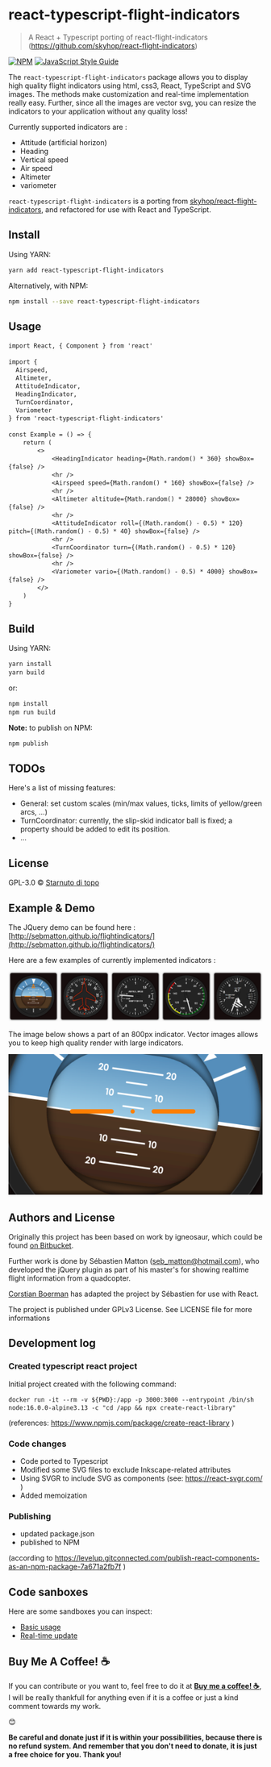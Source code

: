 # react-typescript-flight-indicators

> A React + Typescript porting of react-flight-indicators (https://github.com/skyhop/react-flight-indicators)

[![NPM](https://img.shields.io/npm/v/react-typescript-flight-indicators.svg)](https://www.npmjs.com/package/react-typescript-flight-indicators) [![JavaScript Style Guide](https://img.shields.io/badge/code_style-standard-brightgreen.svg)](https://standardjs.com)


The `react-typescript-flight-indicators` package allows you to display high quality flight indicators using html, css3, React, TypeScript and SVG images.
The methods make customization and real-time implementation really easy.
Further, since all the images are vector svg, you can resize the indicators to your application without any quality loss!

Currently supported indicators are :

* Attitude (artificial horizon)
* Heading 
* Vertical speed
* Air speed
* Altimeter
* variometer

`react-typescript-flight-indicators` is a porting from [skyhop/react-flight-indicators](https://github.com/skyhop/react-flight-indicators), and refactored for use with React and TypeScript.

## Install

Using YARN:

```bash
yarn add react-typescript-flight-indicators
```

Alternatively, with NPM:

```bash
npm install --save react-typescript-flight-indicators
```

## Usage

```tsx
import React, { Component } from 'react'

import {
  Airspeed,
  Altimeter,
  AttitudeIndicator,
  HeadingIndicator,
  TurnCoordinator,
  Variometer
} from 'react-typescript-flight-indicators'

const Example = () => {
  	return (
	  	<>
			<HeadingIndicator heading={Math.random() * 360} showBox={false} />
			<hr />
			<Airspeed speed={Math.random() * 160} showBox={false} />
			<hr />
			<Altimeter altitude={Math.random() * 28000} showBox={false} />
			<hr />
			<AttitudeIndicator roll={(Math.random() - 0.5) * 120} pitch={(Math.random() - 0.5) * 40} showBox={false} />
			<hr />
			<TurnCoordinator turn={(Math.random() - 0.5) * 120} showBox={false} />
			<hr />
			<Variometer vario={(Math.random() - 0.5) * 4000} showBox={false} />
	  	</>
  	)
}
```

## Build

Using YARN:

```bash
yarn install
yarn build
```

or:

```bash
npm install
npm run build
```

**Note:** to publish on NPM:

```bash
npm publish
```

## TODOs

Here's a list of missing features:

- General:	set custom scales (min/max values, ticks, limits of yellow/green arcs, ...)
- TurnCoordinator: currently, the slip-skid indicator ball is fixed; a property should be added to edit its position.
- ...

## License

GPL-3.0 © [Starnuto di topo](https://github.com/starnutoditopo)

Example & Demo
-------------------

The JQuery demo can be found here : [http://sebmatton.github.io/flightindicators/](http://sebmatton.github.io/flightindicators/)

Here are a few examples of currently implemented indicators :

![demo_example](documentation/example.png "Indicator examples")

The image below shows a part of an 800px indicator. Vector images allows you to keep high quality render with large indicators.

![demo_highres](documentation/example_highres.png "High resolution indicator")


Authors and License
-----------

Originally this project has been based on work by igneosaur, which could be found [on Bitbucket](https://bitbucket.org/igneosaur/attitude-indicator).

Further work is done by Sébastien Matton (seb_matton@hotmail.com), who developed the jQuery plugin as part of his master's for showing realtime flight information from a quadcopter.

[Corstian Boerman](https://corstianboerman.com) has adapted the project by Sébastien for use with React.

The project is published under GPLv3 License. See LICENSE file for more informations

## Development log

### Created typescript react project 

Initial project created with the following command:

    docker run -it --rm -v ${PWD}:/app -p 3000:3000 --entrypoint /bin/sh node:16.0.0-alpine3.13 -c "cd /app && npx create-react-library"

(references: https://www.npmjs.com/package/create-react-library )

### Code changes

- Code ported to Typescript
- Modified some SVG files to exclude Inkscape-related attributes
- Using SVGR to include SVG as components (see: https://react-svgr.com/ )
- Added memoization

### Publishing

- updated package.json
- published to NPM

(according to https://levelup.gitconnected.com/publish-react-components-as-an-npm-package-7a671a2fb7f )

## Code sanboxes

Here are some sandboxes you can inspect:

- [Basic usage](https://codesandbox.io/s/8yq47)
- [Real-time update](https://codesandbox.io/s/7wwfs)

## Buy Me A Coffee! :coffee:

If you can contribute or you want to, feel free to do it at [__Buy me a coffee! :coffee:__](https://www.buymeacoffee.com/starnutoditopo), I will be really thankfull for anything even if it is a coffee or just a kind comment towards my work.

:blush:

**Be careful and donate just if it is within your possibilities, because there is no refund system. And remember that you don't need to donate, it is just a free choice for you. Thank you!**